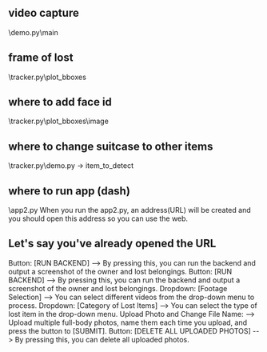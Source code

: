 ## video capture
\demo.py\main

## frame of lost 
\tracker.py\plot_bboxes

## where to add face id
\tracker.py\plot_bboxes\image

## where to change suitcase to other items
\tracker.py\demo.py -> item_to_detect

## where to run app (dash)
\app2.py
When you run the app2.py, an address(URL) will be created and you should open this address so you can use the web.

## Let's say you've already opened the URL
Button: [RUN BACKEND] 
        --> By pressing this, you can run the backend and output a screenshot of the owner and lost belongings.
Button: [RUN BACKEND]
        --> By pressing this, you can run the backend and output a screenshot of the owner and lost belongings.
Dropdown: [Footage Selection]
        --> You can select different videos from the drop-down menu to process.
Dropdown: [Category of Lost Items]
        --> You can select the type of lost item in the drop-down menu.
Upload Photo and Change File Name:
        --> Upload multiple full-body photos, name them each time you upload, and press the button to [SUBMIT].
Button: [DELETE ALL UPLOADED PHOTOS]
        --> By pressing this, you can delete all uploaded photos.
